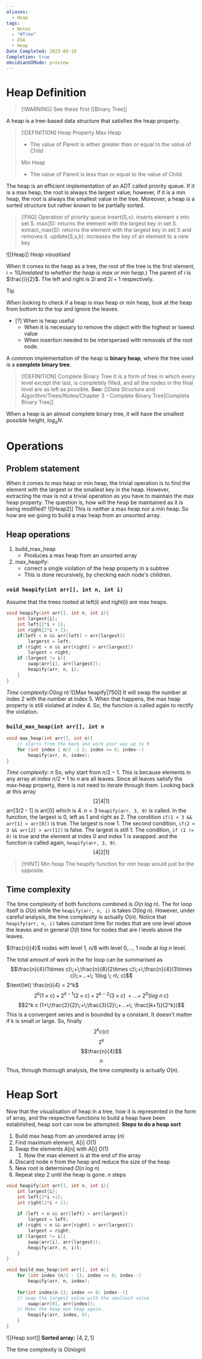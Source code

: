```yaml
---
aliases:
  - Heap
tags:
  - Notes
  - "#Tree"
  - DSA
  - Heap
Date Completed: 2023-09-18
Completion: true
obsidianUIMode: preview
---
```

# Heap Definition
>[!WARNING] See these first
>[[Binary Tree]]

A heap is a tree-based data structure that satisfies the heap property.
>[!DEFINITION] Heap Property
>Max Heap 
>- The value of Parent is either greater than or equal to the value of Child
>
>Min Heap
>- The value of Parent is less than or equal to the value of Child
>

The heap is an efficient implementation of an ADT called priority queue. If it is a max heap, the root is always the largest value; however, if it is a min heap, the root is always the smallest value in the tree. Moreover, a heap is a sorted structure but rather known to be partially sorted. 
>[!FAQ] Operation of priority queue
>insert(S,x): inserts element x into set S.
>max(S): returns the element with the largest key in set S.
>extract_max(S): returns the element with the largest key in set S and removes it.
>update(S,x,k): increases the key of an element to a new key


![[Heap]]
*Heap visualised*

When it comes to the heap as a tree, the root of the tree is the first element, $i = 1$(*Unrelated to whether the heap is max or min heap.*) The parent of $i$ is $\frac{i}{2}$. The left and right is $2i$ and $2i+1$ respectively. 

>[!TIP] 
>When looking to check if a heap is max heap or min heap, look at the heap from bottom to the top and ignore the leaves.

- [?] When is heap useful
	- When it is necessary to remove the object with the highest or lowest value 
	- When insertion needed to be interspersed with removals of the root node.

A common implementation of the heap is **binary heap**, where the tree used is a **complete binary tree**. 
>[!DEFINITION] Complete Binary Tree
>It is a form of tree in which every level except the last, is completely filled, and all the nodes in the final level are as left as possible.
>**See:** [[Data Structure and Algorithm/Trees/Notes/Chapter 3 - Complete Binary Tree|Complete Binary Tree]]

When a heap is an almost complete binary tree, it will have the smallest possible height, $log_a N$. 

# Operations
## Problem statement
When it comes to max heap or min heap, the trivial operation is to find the element with the largest or the smallest key in the heap. However, extracting the max is not a trivial operation as you have to maintain the max heap property. The question is, how will the heap be maintained as it is being modified?
![[Heap2]]
This is neither a max heap nor a min heap. So how are we going to build a max heap from an unsorted array.

## Heap operations
1. build_max_heap
	- Produces a max heap from an unsorted array
2. max_heapify: 
	- correct a single violation of the heap property in a subtree
	- This is done recursively, by checking each node's children. 
### `void heapify(int arr[], int n, int i)`
Assume that the trees rooted at left(i) and right(i) are max heaps.
```cpp
void heapify(int arr[], int n, int i){
	int largest{i};
	int left{2*i + 1};
	int right{2*i + 2};
	if(left < n && arr[left] > arr[largest])
		largerst = left;
	if (right < n && arr[right] > arr[largest])
		largest = right;
	if (largest != i){
		swap(arr[i], arr[largest]);
		heapify(arr, n, i);
	}
}
```
*Time complexity:*$O(log\;n)$
![[Max heapify|750]]
It will swap the number at index 2 with the number at index 5. When that happens, the max heap property is still violated at index 4. So, the function is called again to rectify the violation.

### `build_max_heap(int arr[], int n`
```cpp
void max_heap(int arr[], int n){
	// starts from the back and work your way up to 0
	for (int index { n/2 -1 }; index >= 0; index--)
		heapify(arr, n, index);
}
```
*Time complexity:* $n$
So, why start from $n/2 - 1$. This is because elements in any array at index $n/2 + 1$ to $n$ are all leaves. Since all leaves satisfy the max-heap property, there is not need to iterate through them. Looking back at this array $$[2|4|1]$$
arr\[3/2 - 1\] is arr\[0\] which is 4. $n = 3$ `heapify(arr, 3, 0)` is called. In the function, 
the largest is 0, left as 1 and right as 2. The condition `if(1 < 3 && arr[1] > arr[0])` is true. The largest is now 1. The second condition, `if(2 < 3 && arr[2] > arr[1])` is false. The largest is still 1. The condition, `if (1 != 0)` is true and the element at index 0 and index 1 is swapped. and the function is called again, `heapify(arr, 3, 0)`.$$[4|2|1]$$
>[!HINT] Min heap
>The heapify function for min heap would just be the opposite.

## Time complexity
The time complexity of both functions combined is $O(n \; log \; n)$. The for loop itself is $O(n)$ while the `heapify(arr, n, i)` is takes $O(log \; n)$. However, under careful analysis, the time complexity is actually $O(n)$. Notice that `heapify(arr, n, i)` takes constant time for nodes that are one level above the leaves and in general $O(l)$ time for nodes that are $l$ levels above the leaves. 

$\frac{n}{4}$ nodes with level 1, $n/8$ with level 0,..., 1 node at $log\; n$ level. 

The total amount of work in the for loop can be summarised as $$\frac{n}{4}(1\times c)\;+\;\frac{n}{8}(2\times c)\;+\;\frac{n}{4}(3\times c)\;+...+\; 1(log \; n\; c)$$
$\text{let} \frac{n}{4} = 2^k$
$$2^k(1\times c)\;+\;2^{k-1}(2\times c)\;+\;2^{k-2}(3\times c)\;+...+\; 2^{0}(log \; n\; c)$$
$$2^k c (1+\;\frac{2}{2}\;+\;\frac{3}{2}\;+...+\; \frac{(k+1)}{2^k})$$
This is a convergent series and is bounded by a constant. It doesn't matter if k is small or large. So, finally
$$2^kc(c)$$
$$2^k$$
$$\frac{n}{4}$$
$$n$$
Thus, through thorough analysis, the time complexity is actually $O(n)$.

# Heap Sort
Now that the visualisation of heap in a tree, how it is represented in the form of array, and the respective functions to build a heap have been established, heap sort can now be attempted.
**Steps to do a heap sort**
1. Build max heap from an unordered array $(n)$
2. Find maximum element, A\[i] $O(1)$
3. Swap the elements A\[n\] with A\[i] $O(1)$
	1. Now the max element is at the end of the array
4. Discard node n from the heap and reduce the size of the heap
5. New root is determined  $O(n \; log \; n)$
6. Repeat step 2 until the heap is gone. $n \text{ steps}$

```cpp
void heapify(int arr[], int n, int i){
	int largest{i};
	int left{2*i +1};
	int right(2*i + 2);
	
	if (left < n && arr[left] > arr[largest])
		largest = left;
	if (right < n && arr[right] > arr[largest])
		largest = right;
	if (largest != i){
		swap(arr[i], arr[largest]);
		heapify(arr, n, i)l;
	}
}

void build_max_heap(int arr[], int n){
	for (int index {n/2 - 1}; index <= 0; index--)
		heapify(arr, n, index);
	
	for(int index{n-1}; index <= 0; index--){
	// swap the largest value with the smallest value
		swap(arr[0], arr[index]);
	// Make the heap max heap again. 
		heapify(arr, index, 0);
	}
}
```

![[Heap sort]]
**Sorted array:** $[4,2,1]$

The time complexity is $O(n log n)$